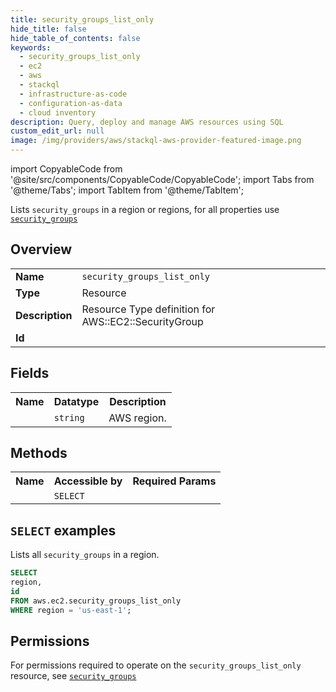 ```yaml
---
title: security_groups_list_only
hide_title: false
hide_table_of_contents: false
keywords:
  - security_groups_list_only
  - ec2
  - aws
  - stackql
  - infrastructure-as-code
  - configuration-as-data
  - cloud inventory
description: Query, deploy and manage AWS resources using SQL
custom_edit_url: null
image: /img/providers/aws/stackql-aws-provider-featured-image.png
---
```


import CopyableCode from '@site/src/components/CopyableCode/CopyableCode';
import Tabs from '@theme/Tabs';
import TabItem from '@theme/TabItem';

Lists <code>security_groups</code> in a region or regions, for all properties use <a href="/providers/aws/serviceName/security_groups/"><code>security_groups</code></a>

## Overview
<table><tbody>
<tr><td><b>Name</b></td><td><code>security_groups_list_only</code></td></tr>
<tr><td><b>Type</b></td><td>Resource</td></tr>
<tr><td><b>Description</b></td><td>Resource Type definition for AWS::EC2::SecurityGroup</td></tr>
<tr><td><b>Id</b></td><td><CopyableCode code="aws.ec2.security_groups_list_only" /></td></tr>
</tbody></table>

## Fields
<table><tbody><tr><th>Name</th><th>Datatype</th><th>Description</th></tr><tr><td><CopyableCode code="region" /></td><td><code>string</code></td><td>AWS region.</td></tr>
</tbody></table>

## Methods

<table><tbody>
  <tr>
    <th>Name</th>
    <th>Accessible by</th>
    <th>Required Params</th>
  </tr>
  <tr>
    <td><CopyableCode code="list_resources" /></td>
    <td><code>SELECT</code></td>
    <td><CopyableCode code="region" /></td>
  </tr>
</tbody></table>

## `SELECT` examples
Lists all <code>security_groups</code> in a region.
```sql
SELECT
region,
id
FROM aws.ec2.security_groups_list_only
WHERE region = 'us-east-1';
```


## Permissions

For permissions required to operate on the <code>security_groups_list_only</code> resource, see <a href="/providers/aws/ec2/security_groups/#permissions"><code>security_groups</code></a>

